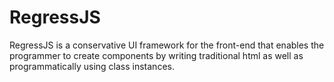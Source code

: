 # RegressJS
RegressJS is a conservative UI framework for the front-end that enables the programmer to create components by writing traditional html as well as programmatically using class instances.
